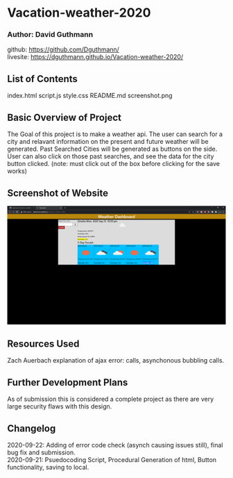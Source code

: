 # Vacation-weather-2020
### Author: David Guthmann

github: https://github.com/Dguthmann/  
livesite: https://dguthmann.github.io/Vacation-weather-2020/

## List of Contents

index.html
script.js
style.css
README.md
screenshot.png

## Basic Overview of Project

The Goal of this project is to make a weather api.
The user can search for a city and relavant information on the present and future weather will be generated.
Past Searched Cities will be generated as buttons on the side.
User can also click on those past searches, and see the data for the city button clicked.
(note: must click out of the box before clicking for the save works)


## Screenshot of Website

![Site Screenshot](screenshot.png)

## Resources Used

Zach Auerbach explanation of ajax error: calls, asynchonous bubbling calls.

## Further Development Plans

As of submission this is considered a complete project as there are very large security flaws with this design.

## Changelog

2020-09-22: Adding of error code check (asynch causing issues still), final bug fix and submission.  
2020-09-21: Psuedocoding Script, Procedural Generation of html, Button functionality, saving to local.
